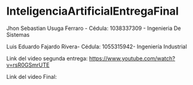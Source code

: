 # InteligenciaArtificialEntregaFinal
Jhon Sebastian Usuga Ferraro - Cédula: 1038337309 - Ingenieria De Sistemas

Luis Eduardo Fajardo Rivera- Cédula: 1055315942- Ingeniería Industrial

Link del video segunda entrega: https://www.youtube.com/watch?v=rsR0GSmrUTE

Link del video Final:

